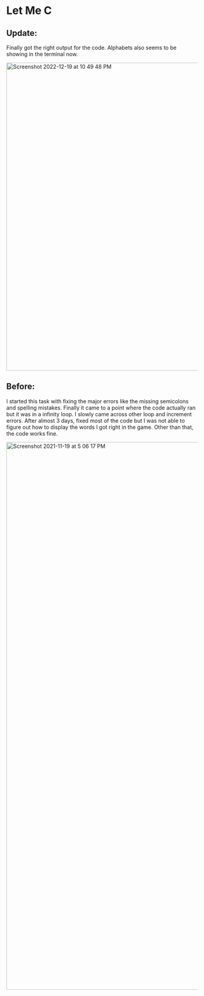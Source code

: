 # Let Me C

## Update:

Finally got the right output for the code. Alphabets also seems to be showing in the terminal now.

<img width="810" alt="Screenshot 2022-12-19 at 10 49 48 PM" src="https://user-images.githubusercontent.com/89991399/208484404-0a405a7c-3e4f-4cd7-9ae9-6fb1594674b9.png">


## Before:

I started this task with fixing the major errors like the missing semicolons and spelling mistakes. Finally it came to a point where the code actually ran but it was in a infinity loop. I slowly came across other loop and increment errors. After almost 3 days, fixed most of the code but I was not able to figure out how to display the words I got right in the game. Other than that, the code works fine. 

<img width="1440" alt="Screenshot 2021-11-19 at 5 06 17 PM" src="https://user-images.githubusercontent.com/89991399/142616660-a43eeb5d-5386-4eb7-8665-3a51dafb226e.png">


